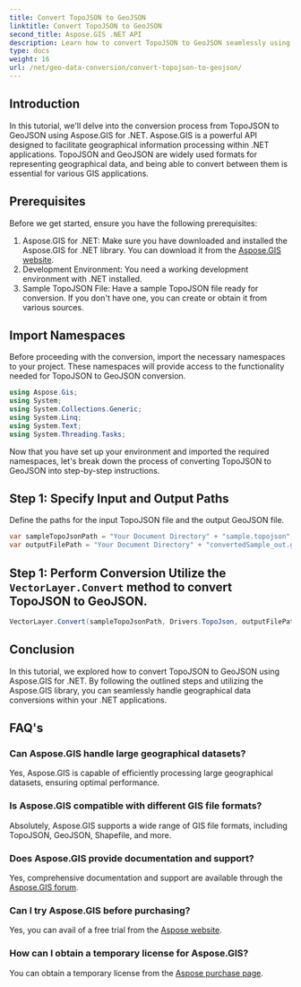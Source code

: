 ```yaml
---
title: Convert TopoJSON to GeoJSON
linktitle: Convert TopoJSON to GeoJSON
second_title: Aspose.GIS .NET API
description: Learn how to convert TopoJSON to GeoJSON seamlessly using Aspose.GIS for .NET. Follow our step-by-step tutorial for efficient geographical data handling.
type: docs
weight: 16
url: /net/geo-data-conversion/convert-topojson-to-geojson/
---
```

## Introduction
In this tutorial, we'll delve into the conversion process from TopoJSON to GeoJSON using Aspose.GIS for .NET. Aspose.GIS is a powerful API designed to facilitate geographical information processing within .NET applications. TopoJSON and GeoJSON are widely used formats for representing geographical data, and being able to convert between them is essential for various GIS applications.
## Prerequisites
Before we get started, ensure you have the following prerequisites:
1. Aspose.GIS for .NET: Make sure you have downloaded and installed the Aspose.GIS for .NET library. You can download it from the [Aspose.GIS website](https://releases.aspose.com/gis/net/).
2. Development Environment: You need a working development environment with .NET installed.
3. Sample TopoJSON File: Have a sample TopoJSON file ready for conversion. If you don't have one, you can create or obtain it from various sources.

## Import Namespaces
Before proceeding with the conversion, import the necessary namespaces to your project. These namespaces will provide access to the functionality needed for TopoJSON to GeoJSON conversion.

   ```csharp
using Aspose.Gis;
using System;
using System.Collections.Generic;
using System.Linq;
using System.Text;
using System.Threading.Tasks;
```

Now that you have set up your environment and imported the required namespaces, let's break down the process of converting TopoJSON to GeoJSON into step-by-step instructions.
## Step 1: Specify Input and Output Paths

Define the paths for the input TopoJSON file and the output GeoJSON file.
```csharp
var sampleTopoJsonPath = "Your Document Directory" + "sample.topojson";
var outputFilePath = "Your Document Directory" + "convertedSample_out.geojson";
```
## Step 1: Perform Conversion Utilize the `VectorLayer.Convert` method to convert TopoJSON to GeoJSON.
```csharp
VectorLayer.Convert(sampleTopoJsonPath, Drivers.TopoJson, outputFilePath, Drivers.GeoJson);
```

## Conclusion
In this tutorial, we explored how to convert TopoJSON to GeoJSON using Aspose.GIS for .NET. By following the outlined steps and utilizing the Aspose.GIS library, you can seamlessly handle geographical data conversions within your .NET applications.
## FAQ's
### Can Aspose.GIS handle large geographical datasets?
Yes, Aspose.GIS is capable of efficiently processing large geographical datasets, ensuring optimal performance.
### Is Aspose.GIS compatible with different GIS file formats?
Absolutely, Aspose.GIS supports a wide range of GIS file formats, including TopoJSON, GeoJSON, Shapefile, and more.
### Does Aspose.GIS provide documentation and support?
Yes, comprehensive documentation and support are available through the [Aspose.GIS forum](https://forum.aspose.com/c/gis/33).
### Can I try Aspose.GIS before purchasing?
Yes, you can avail of a free trial from the [Aspose website](https://releases.aspose.com/).
### How can I obtain a temporary license for Aspose.GIS?
You can obtain a temporary license from the [Aspose purchase page](https://purchase.aspose.com/temporary-license/).
